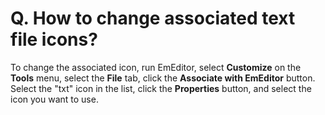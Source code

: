 # Q. How to change associated text file icons?

To change the associated icon, run EmEditor, select **Customize** on the **Tools** menu, select the **File** tab, click the
**Associate with EmEditor** button. Select the "txt" icon in the list, click the **Properties** button, and select the icon you want to use.